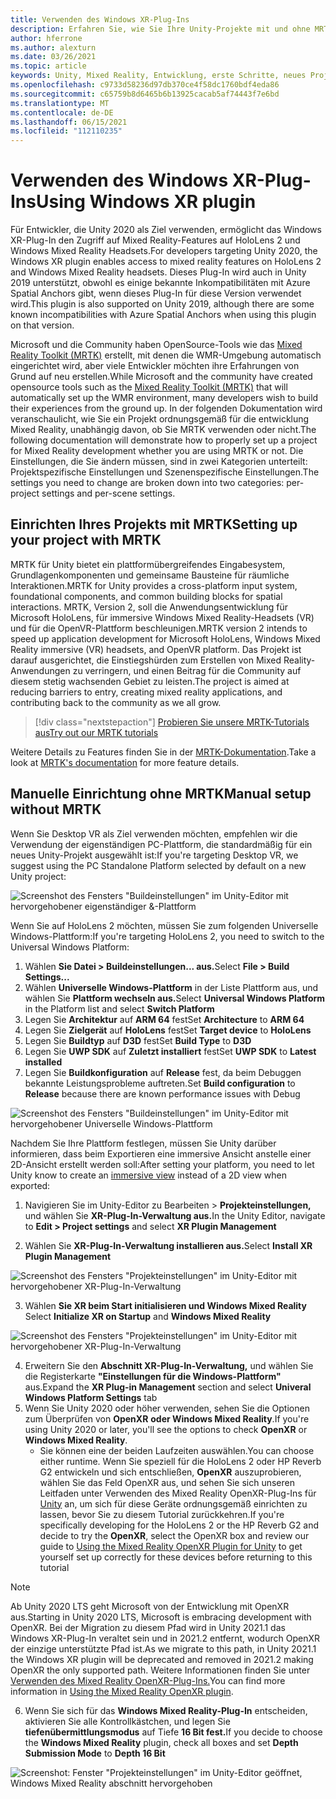 ```yaml
---
title: Verwenden des Windows XR-Plug-Ins
description: Erfahren Sie, wie Sie Ihre Unity-Projekte mit und ohne MRTK mithilfe der Windows XR-Unterstützung einrichten.
author: hferrone
ms.author: alexturn
ms.date: 03/26/2021
ms.topic: article
keywords: Unity, Mixed Reality, Entwicklung, erste Schritte, neues Projekt, Windows Mixed Reality, UWP, XR, Leistung, Legacy, Mrtk, Fenster
ms.openlocfilehash: c9733d58236d97db370ce4f58dc1760bdf4eda86
ms.sourcegitcommit: c65759b8d6465b6b13925cacab5af74443f7e6bd
ms.translationtype: MT
ms.contentlocale: de-DE
ms.lasthandoff: 06/15/2021
ms.locfileid: "112110235"
---
```

# <a name="using-windows-xr-plugin"></a><span data-ttu-id="6ee33-104">Verwenden des Windows XR-Plug-Ins</span><span class="sxs-lookup"><span data-stu-id="6ee33-104">Using Windows XR plugin</span></span>

<span data-ttu-id="6ee33-105">Für Entwickler, die Unity 2020 als Ziel verwenden, ermöglicht das Windows XR-Plug-In den Zugriff auf Mixed Reality-Features auf HoloLens 2 und Windows Mixed Reality Headsets.</span><span class="sxs-lookup"><span data-stu-id="6ee33-105">For developers targeting Unity 2020, the Windows XR plugin enables access to mixed reality features on HoloLens 2 and Windows Mixed Reality headsets.</span></span>  <span data-ttu-id="6ee33-106">Dieses Plug-In wird auch in Unity 2019 unterstützt, obwohl es einige bekannte Inkompatibilitäten mit Azure Spatial Anchors gibt, wenn dieses Plug-In für diese Version verwendet wird.</span><span class="sxs-lookup"><span data-stu-id="6ee33-106">This plugin is also supported on Unity 2019, although there are some known incompatibilities with Azure Spatial Anchors when using this plugin on that version.</span></span>

<span data-ttu-id="6ee33-107">Microsoft und die Community haben OpenSource-Tools wie das [Mixed Reality Toolkit (MRTK)](/windows/mixed-reality/mrtk-unity/configuration/usingupm) erstellt, mit denen die WMR-Umgebung automatisch eingerichtet wird, aber viele Entwickler möchten ihre Erfahrungen von Grund auf neu erstellen.</span><span class="sxs-lookup"><span data-stu-id="6ee33-107">While Microsoft and the community have created opensource tools such as the [Mixed Reality Toolkit (MRTK)](/windows/mixed-reality/mrtk-unity/configuration/usingupm) that will automatically set up the WMR environment, many developers wish to build their experiences from the ground up.</span></span>  <span data-ttu-id="6ee33-108">In der folgenden Dokumentation wird veranschaulicht, wie Sie ein Projekt ordnungsgemäß für die entwicklung Mixed Reality, unabhängig davon, ob Sie MRTK verwenden oder nicht.</span><span class="sxs-lookup"><span data-stu-id="6ee33-108">The following documentation will demonstrate how to properly set up a project for Mixed Reality development whether you are using MRTK or not.</span></span>  <span data-ttu-id="6ee33-109">Die Einstellungen, die Sie ändern müssen, sind in zwei Kategorien unterteilt: Projektspezifische Einstellungen und Szenenspezifische Einstellungen.</span><span class="sxs-lookup"><span data-stu-id="6ee33-109">The settings you need to change are broken down into two categories: per-project settings and per-scene settings.</span></span>

## <a name="setting-up-your-project-with-mrtk"></a><span data-ttu-id="6ee33-110">Einrichten Ihres Projekts mit MRTK</span><span class="sxs-lookup"><span data-stu-id="6ee33-110">Setting up your project with MRTK</span></span>

<span data-ttu-id="6ee33-111">MRTK für Unity bietet ein plattformübergreifendes Eingabesystem, Grundlagenkomponenten und gemeinsame Bausteine für räumliche Interaktionen.</span><span class="sxs-lookup"><span data-stu-id="6ee33-111">MRTK for Unity provides a cross-platform input system, foundational components, and common building blocks for spatial interactions.</span></span> <span data-ttu-id="6ee33-112">MRTK, Version 2, soll die Anwendungsentwicklung für Microsoft HoloLens, für immersive Windows Mixed Reality-Headsets (VR) und für die OpenVR-Plattform beschleunigen.</span><span class="sxs-lookup"><span data-stu-id="6ee33-112">MRTK version 2 intends to speed up application development for Microsoft HoloLens, Windows Mixed Reality immersive (VR) headsets, and OpenVR platform.</span></span> <span data-ttu-id="6ee33-113">Das Projekt ist darauf ausgerichtet, die Einstiegshürden zum Erstellen von Mixed Reality-Anwendungen zu verringern, und einen Beitrag für die Community auf diesem stetig wachsenden Gebiet zu leisten.</span><span class="sxs-lookup"><span data-stu-id="6ee33-113">The project is aimed at reducing barriers to entry, creating mixed reality applications, and contributing back to the community as we all grow.</span></span>

> [!div class="nextstepaction"]
> [<span data-ttu-id="6ee33-114">Probieren Sie unsere MRTK-Tutorials aus</span><span class="sxs-lookup"><span data-stu-id="6ee33-114">Try out our MRTK tutorials</span></span>](./tutorials/mr-learning-base-02.md?tabs=winxr)

<span data-ttu-id="6ee33-115">Weitere Details zu Features finden Sie in der [MRTK-Dokumentation](/windows/mixed-reality/mrtk-unity).</span><span class="sxs-lookup"><span data-stu-id="6ee33-115">Take a look at [MRTK's documentation](/windows/mixed-reality/mrtk-unity) for more feature details.</span></span>

## <a name="manual-setup-without-mrtk"></a><span data-ttu-id="6ee33-116">Manuelle Einrichtung ohne MRTK</span><span class="sxs-lookup"><span data-stu-id="6ee33-116">Manual setup without MRTK</span></span>

<span data-ttu-id="6ee33-117">Wenn Sie Desktop VR als Ziel verwenden möchten, empfehlen wir die Verwendung der eigenständigen PC-Plattform, die standardmäßig für ein neues Unity-Projekt ausgewählt ist:</span><span class="sxs-lookup"><span data-stu-id="6ee33-117">If you're targeting Desktop VR, we suggest using the PC Standalone Platform selected by default on a new Unity project:</span></span>

![Screenshot des Fensters "Buildeinstellungen" im Unity-Editor mit hervorgehobener eigenständiger &-Plattform](images/wmr-config-img-3.png)

<span data-ttu-id="6ee33-119">Wenn Sie auf HoloLens 2 möchten, müssen Sie zum folgenden Universelle Windows-Plattform:</span><span class="sxs-lookup"><span data-stu-id="6ee33-119">If you're targeting HoloLens 2, you need to switch to the Universal Windows Platform:</span></span>

1.  <span data-ttu-id="6ee33-120">Wählen **Sie Datei > Buildeinstellungen... aus.**</span><span class="sxs-lookup"><span data-stu-id="6ee33-120">Select **File > Build Settings...**</span></span>
2.  <span data-ttu-id="6ee33-121">Wählen **Universelle Windows-Plattform** in der Liste Plattform aus, und wählen Sie **Plattform wechseln aus.**</span><span class="sxs-lookup"><span data-stu-id="6ee33-121">Select **Universal Windows Platform** in the Platform list and select **Switch Platform**</span></span>
3.  <span data-ttu-id="6ee33-122">Legen Sie **Architektur** auf **ARM 64** fest</span><span class="sxs-lookup"><span data-stu-id="6ee33-122">Set **Architecture** to **ARM 64**</span></span>
4.  <span data-ttu-id="6ee33-123">Legen Sie **Zielgerät** auf **HoloLens** fest</span><span class="sxs-lookup"><span data-stu-id="6ee33-123">Set **Target device** to **HoloLens**</span></span>
5.  <span data-ttu-id="6ee33-124">Legen Sie **Buildtyp** auf **D3D** fest</span><span class="sxs-lookup"><span data-stu-id="6ee33-124">Set **Build Type** to **D3D**</span></span>
6.  <span data-ttu-id="6ee33-125">Legen Sie **UWP SDK** auf **Zuletzt installiert** fest</span><span class="sxs-lookup"><span data-stu-id="6ee33-125">Set **UWP SDK** to **Latest installed**</span></span>
7.  <span data-ttu-id="6ee33-126">Legen Sie **Buildkonfiguration** auf **Release** fest, da beim Debuggen bekannte Leistungsprobleme auftreten.</span><span class="sxs-lookup"><span data-stu-id="6ee33-126">Set **Build configuration** to **Release** because there are known performance issues with Debug</span></span>

![Screenshot des Fensters "Buildeinstellungen" im Unity-Editor mit hervorgehobener Universelle Windows-Plattform](images/wmr-config-img-4.png)

<span data-ttu-id="6ee33-128">Nachdem Sie Ihre Plattform festlegen, müssen Sie [](../../design/app-views.md) Unity darüber informieren, dass beim Exportieren eine immersive Ansicht anstelle einer 2D-Ansicht erstellt werden soll:</span><span class="sxs-lookup"><span data-stu-id="6ee33-128">After setting your platform, you need to let Unity know to create an [immersive view](../../design/app-views.md) instead of a 2D view when exported:</span></span>

1. <span data-ttu-id="6ee33-129">Navigieren Sie im Unity-Editor zu Bearbeiten > **Projekteinstellungen,** und wählen Sie **XR-Plug-In-Verwaltung aus.**</span><span class="sxs-lookup"><span data-stu-id="6ee33-129">In the Unity Editor, navigate to **Edit > Project settings** and select **XR Plugin Management**</span></span>

2. <span data-ttu-id="6ee33-130">Wählen Sie **XR-Plug-In-Verwaltung installieren aus.**</span><span class="sxs-lookup"><span data-stu-id="6ee33-130">Select **Install XR Plugin Management**</span></span>

![Screenshot des Fensters "Projekteinstellungen" im Unity-Editor mit hervorgehobener XR-Plug-In-Verwaltung](images/wmr-config-img-5.png)

3. <span data-ttu-id="6ee33-132">Wählen **Sie XR beim Start initialisieren und Windows Mixed Reality** </span><span class="sxs-lookup"><span data-stu-id="6ee33-132">Select **Initialize XR on Startup** and **Windows Mixed Reality**</span></span>

![Screenshot des Fensters "Projekteinstellungen" im Unity-Editor mit hervorgehobener XR-Plug-In-Verwaltung](images/wmr-config-img-7.png)

4. <span data-ttu-id="6ee33-134">Erweitern Sie den **Abschnitt XR-Plug-In-Verwaltung,** und wählen Sie die Registerkarte **"Einstellungen für die Windows-Plattform"** aus.</span><span class="sxs-lookup"><span data-stu-id="6ee33-134">Expand the **XR Plug-in Management** section and select **Univeral Windows Platform Settings** tab</span></span>
5. <span data-ttu-id="6ee33-135">Wenn Sie Unity 2020 oder höher verwenden, sehen Sie die Optionen zum Überprüfen von **OpenXR** **oder Windows Mixed Reality**.</span><span class="sxs-lookup"><span data-stu-id="6ee33-135">If you're using Unity 2020 or later, you'll see the options to check **OpenXR** or **Windows Mixed Reality**.</span></span> 
    * <span data-ttu-id="6ee33-136">Sie können eine der beiden Laufzeiten auswählen.</span><span class="sxs-lookup"><span data-stu-id="6ee33-136">You can choose either runtime.</span></span>  <span data-ttu-id="6ee33-137">Wenn Sie speziell für die HoloLens 2 oder HP Reverb G2 entwickeln und sich entschließen, **OpenXR** auszuprobieren, wählen Sie das Feld OpenXR aus, und sehen Sie sich unseren Leitfaden unter Verwenden des Mixed Reality OpenXR-Plug-Ins für [Unity](openxr-getting-started.md) an, um sich für diese Geräte ordnungsgemäß einrichten zu lassen, bevor Sie zu diesem Tutorial zurückkehren.</span><span class="sxs-lookup"><span data-stu-id="6ee33-137">If you're specifically developing for the HoloLens 2 or the HP Reverb G2 and decide to try the **OpenXR**, select the OpenXR box and review our guide to [Using the Mixed Reality OpenXR Plugin for Unity](openxr-getting-started.md) to get yourself set up correctly for these devices before returning to this tutorial</span></span>

> [!NOTE]
> <span data-ttu-id="6ee33-138">Ab Unity 2020 LTS geht Microsoft von der Entwicklung mit OpenXR aus.</span><span class="sxs-lookup"><span data-stu-id="6ee33-138">Starting in Unity 2020 LTS, Microsoft is embracing development with OpenXR.</span></span>  <span data-ttu-id="6ee33-139">Bei der Migration zu diesem Pfad wird in Unity 2021.1 das Windows XR-Plug-In veraltet sein und in 2021.2 entfernt, wodurch OpenXR der einzige unterstützte Pfad ist.</span><span class="sxs-lookup"><span data-stu-id="6ee33-139">As we migrate to this path, in Unity 2021.1 the Windows XR plugin will be deprecated and removed in 2021.2 making OpenXR the only supported path.</span></span> <span data-ttu-id="6ee33-140">Weitere Informationen finden Sie unter [Verwenden des Mixed Reality OpenXR-Plug-Ins.](openxr-getting-started.md)</span><span class="sxs-lookup"><span data-stu-id="6ee33-140">You can find more information in [Using the Mixed Reality OpenXR plugin](openxr-getting-started.md).</span></span>

6. <span data-ttu-id="6ee33-141">Wenn Sie sich für das **Windows Mixed Reality-Plug-In** entscheiden, aktivieren Sie alle Kontrollkästchen, und legen Sie **tiefenübermittlungsmodus** auf Tiefe **16 Bit fest.**</span><span class="sxs-lookup"><span data-stu-id="6ee33-141">If you decide to choose the **Windows Mixed Reality** plugin, check all boxes and set **Depth Submission Mode** to **Depth 16 Bit**</span></span>

![Screenshot: Fenster "Projekteinstellungen" im Unity-Editor geöffnet, Windows Mixed Reality abschnitt hervorgehoben](images/wmr-config-img-8.png)